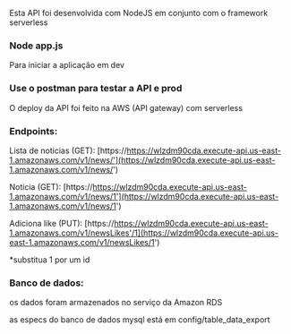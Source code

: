 Esta API foi desenvolvida com NodeJS em conjunto com o framework serverless

### Node app.js

Para iniciar a aplicação em dev

### Use o postman para testar a API e prod

O deploy da API foi feito na AWS (API gateway) com serverless

### Endpoints: 


Lista de noticias (GET): [https://https://wlzdm90cda.execute-api.us-east-1.amazonaws.com/v1/news/'](https://wlzdm90cda.execute-api.us-east-1.amazonaws.com/v1/news/')

Noticia (GET): [https://https://wlzdm90cda.execute-api.us-east-1.amazonaws.com/v1/news/1'](https://wlzdm90cda.execute-api.us-east-1.amazonaws.com/v1/news/1')

Adiciona like (PUT): [https://https://wlzdm90cda.execute-api.us-east-1.amazonaws.com/v1/newsLikes'/1](https://wlzdm90cda.execute-api.us-east-1.amazonaws.com/v1/newsLikes/1')


*substitua 1 por um id

### Banco de dados:

os dados foram armazenados no serviço da Amazon RDS

as especs do banco de dados mysql está em config/table_data_export